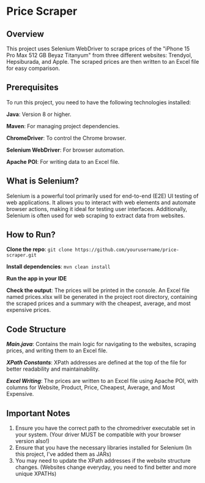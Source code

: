 # Price Scraper
## Overview
This project uses Selenium WebDriver to scrape prices of the "iPhone 15 Pro Max 512 GB Beyaz Titanyum" from three different websites: Trendyol, Hepsiburada, and Apple. The scraped prices are then written to an Excel file for easy comparison.

## Prerequisites
To run this project, you need to have the following technologies installed:

**Java**: Version 8 or higher.

**Maven**: For managing project dependencies.

**ChromeDriver**: To control the Chrome browser.

**Selenium WebDriver**: For browser automation.

**Apache POI**: For writing data to an Excel file.

## What is Selenium?
Selenium is a powerful tool primarily used for end-to-end (E2E) UI testing of web applications. It allows you to interact with web elements and automate browser actions, making it ideal for testing user interfaces. Additionally, Selenium is often used for web scraping to extract data from websites.

## How to Run?
**Clone the repo**:
```git clone https://github.com/yourusername/price-scraper.git```

**Install dependencies**:
```mvn clean install```

**Run the app in your IDE**

**Check the output**:
The prices will be printed in the console.
An Excel file named prices.xlsx will be generated in the project root directory, containing the scraped prices and a summary with the cheapest, average, and most expensive prices.

## Code Structure
***Main.java***: Contains the main logic for navigating to the websites, scraping prices, and writing them to an Excel file.

***XPath Constants***: XPath addresses are defined at the top of the file for better readability and maintainability.

***Excel Writing***: The prices are written to an Excel file using Apache POI, with columns for Website, Product, Price, Cheapest, Average, and Most Expensive.

## Important Notes
1. Ensure you have the correct path to the chromedriver executable set in your system. (Your driver MUST be compatible with your browser version also!)
2. Ensure that you have the necessary libraries installed for Selenium (In this project, I've added them as JARs)
3. You may need to update the XPath addresses if the website structure changes. (Websites change everyday, you need to find better and more unique XPATHs)

